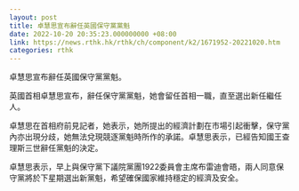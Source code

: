 ```yaml
---
layout: post
title: 卓慧思宣布辭任英國保守黨黨魁
date: 2022-10-20 20:35:23.000000000 +08:00
link: https://news.rthk.hk/rthk/ch/component/k2/1671952-20221020.htm
categories: rthk
---
```


卓慧思宣布辭任英國保守黨黨魁。

英國首相卓慧思宣布，辭任保守黨黨魁，她會留任首相一職，直至選出新任繼任人。

卓慧思在首相府前見記者，她表示，她所提出的經濟計劃在市場引起衝擊，保守黨內亦出現分歧，她無法兌現競逐黨魁時所作的承諾。卓慧思表示，已經告知國王查理斯三世辭任黨魁的決定。

卓慧思表示，早上與保守黨下議院黨團1922委員會主席布雷迪會晤，兩人同意保守黨將於下星期選出新黨魁，希望確保國家維持穩定的經濟及安全。
